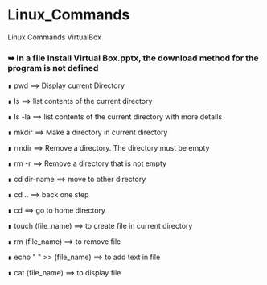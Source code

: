 # Linux_Commands
Linux Commands VirtualBox
### ➥ In a file Install Virtual Box.pptx, the download method for the program is not defined





∎ pwd ==> Display current Directory

∎ ls    ==> list contents of the current directory

∎ ls -la ==> list contents of the current directory with more details

∎ mkdir ==> Make a directory  in current directory

∎ rmdir ==> Remove a directory. The directory must be empty

∎ rm -r ==> Remove a directory that is not empty

∎ cd dir-name ==> move to other directory

∎ cd .. ==> back one step

∎ cd  ==> go to home directory 

∎ touch (file_name)  ==> to create file in current directory

∎ rm (file_name)  ==> to remove file

∎ echo " " >> (file_name)   ==>  to add text in file

 ∎ cat (file_name)   ==>  to display file 











